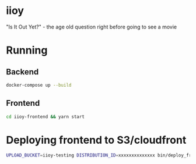 # iioy
"Is It Out Yet?" - the age old question right before going to see a movie

# Running

## Backend
```bash
docker-compose up --build
```

## Frontend
```bash
cd iioy-frontend && yarn start
```

# Deploying frontend to S3/cloudfront
```bash
UPLOAD_BUCKET=iioy-testing DISTRIBUTION_ID=xxxxxxxxxxxxxx bin/deploy_frontend.sh
```
